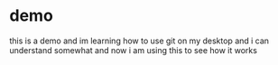 # demo

this is a demo and im learning how to use git on my desktop
and i can understand somewhat
and now i am using this to see how it works
